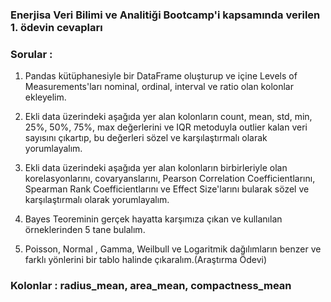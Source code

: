 ### Enerjisa Veri Bilimi ve Analitiği Bootcamp'i kapsamında verilen 1. ödevin cevapları

### Sorular :

1. Pandas kütüphanesiyle bir DataFrame oluşturup ve içine Levels of Measurements'ları nominal, ordinal, interval ve ratio olan kolonlar ekleyelim.
2. Ekli data üzerindeki aşağıda yer alan kolonların count, mean, std, min, 25%, 50%, 75%, max değerlerini ve IQR metoduyla outlier kalan veri sayısını çıkartıp, bu değerleri sözel ve karşılaştırmalı olarak yorumlayalım.

1. Ekli data üzerindeki aşağıda yer alan kolonların birbirleriyle olan korelasyonlarını, covaryanslarını, Pearson Correlation Coefficientlarını, Spearman Rank Coefficientlarını ve Effect Size'larını bularak sözel ve karşılaştırmalı olarak yorumlayalım.
2. Bayes Teoreminin gerçek hayatta karşımıza çıkan ve kullanılan örneklerinden 5 tane bulalım.
3. Poisson, Normal , Gamma, Weilbull ve Logaritmik dağılımların benzer ve farklı yönlerini bir tablo halinde çıkaralım.(Araştırma Ödevi)

### Kolonlar : radius_mean, area_mean, compactness_mean